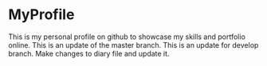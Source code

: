 # MyProfile
This is my personal profile on github to showcase my skills and portfolio online.
This is an update of the master branch.
This is an update for develop branch.
Make changes to diary file and update it.